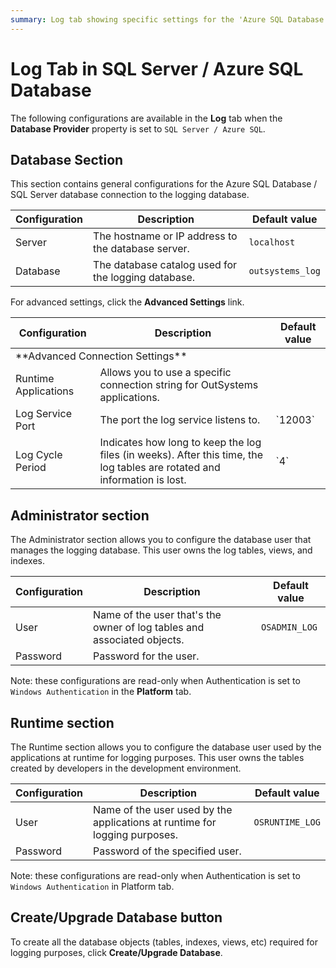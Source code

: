 ```yaml
---
summary: Log tab showing specific settings for the 'Azure SQL Database / SQL Server' database provider.
---
```


# Log Tab in SQL Server / Azure SQL Database

The following configurations are available in the **Log** tab when the **Database Provider** property is set to `SQL Server / Azure SQL`.

## Database Section

This section contains general configurations for the Azure SQL Database / SQL Server database connection to the logging database.

Configuration | Description | Default value  
--------------|-------------|---------------  
Server | The hostname or IP address to the database server. | `localhost`
Database | The database catalog used for the logging database. | `outsystems_log`  

For advanced settings, click the **Advanced Settings** link.

<table markdown="1">
<thead>
<tr>
<th>Configuration</th>
<th>Description</th>
<th>Default value</th>
</tr>
</thead>
<tbody>
<tr>
<td colspan="3">
**Advanced Connection Settings**
</td>
</tr>
<tr>
<td>Runtime Applications</td>
<td>Allows you to use a specific connection string for OutSystems applications.</td>
<td></td>
</tr>
<tr>
<td>Log Service Port</td>
<td>The port the log service listens to.</td>
<td>`12003`</td>
</tr>
<tr>
<td>Log Cycle Period</td>
<td>Indicates how long to keep the log files (in weeks). After this time, the log tables are rotated and information is lost.</td>
<td>`4`</td>
</tr>
</tbody>
</table>

## Administrator section

The Administrator section allows you to configure the database user that manages the logging database. This user owns the log tables, views, and indexes.

Configuration | Description | Default value  
--------------|-------------|--------------  
User | Name of the user that's the owner of log tables and associated objects. | `OSADMIN_LOG`  
Password | Password for the user. |

Note: these configurations are read-only when Authentication is set to `Windows Authentication` in the **Platform** tab.

## Runtime section

The Runtime section allows you to configure the database user used by the applications at runtime for logging purposes. This user owns the tables created by developers in the development environment.

Configuration | Description | Default value  
--------------|-------------|--------------  
User | Name of the user used by the applications at runtime for logging purposes. | `OSRUNTIME_LOG`
Password | Password of the specified user. |
  
Note: these configurations are read-only when Authentication is set to `Windows Authentication` in Platform tab.

## Create/Upgrade Database button

To create all the database objects (tables, indexes, views, etc) required for logging purposes, click **Create/Upgrade Database**.
